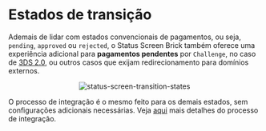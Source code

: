 # Estados de transição

Ademais de lidar com estados convencionais de pagamentos, ou seja, `pending`, `approved` ou `rejected`, o Status Screen Brick também oferece uma experiência adicional para **pagamentos pendentes** por `Challenge`, no caso de [3DS 2.0](/developers/pt/docs/checkout-bricks/how-tos/improve-payment-approval/3ds), ou outros casos que exijam redirecionamento para domínios externos. 

<center>

![status-screen-transition-states](checkout-bricks/status-screen-transition-states-pt.gif)

</center>

O processo de integração é o mesmo feito para os demais estados, sem configurações adicionais necessárias. Veja [aqui](/developers/pt/docs/checkout-bricks/status-screen-brick/default-rendering) mais detalhes do processo de integração.